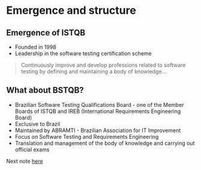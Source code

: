 # Emergence and structure
## Emergence of ISTQB

- Founded in 1998
- Leadership in the software testing certification scheme

>Continuously improve and develop professions related to software testing by defining and maintaining a body of knowledge...

## What about BSTQB?

- Brazilian Software Testing Qualifications Board - one of the Member Boards of ISTQB and IREB (International Requirements Engineering Board)
- Exclusive to Brazil
- Maintained by ABRAMTI - Brazilian Association for IT Improvement
- Focus on Software Testing and Requirements Engineering
- Translation and management of the body of knowledge and carrying out official exams

Next note [here](https://github.com/fernandakflima/quality-assurance-studies/blob/main/the-path-to-CTFL-certification/structure-for-approval-at-CTFL.md)
